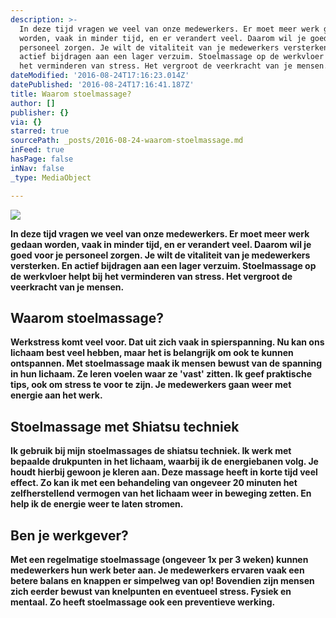 ```yaml
---
description: >-
  In deze tijd vragen we veel van onze medewerkers. Er moet meer werk gedaan
  worden, vaak in minder tijd, en er verandert veel. Daarom wil je goed voor je
  personeel zorgen. Je wilt de vitaliteit van je medewerkers versterken. En
  actief bijdragen aan een lager verzuim. Stoelmassage op de werkvloer helpt bij
  het verminderen van stress. Het vergroot de veerkracht van je mensen.
dateModified: '2016-08-24T17:16:23.014Z'
datePublished: '2016-08-24T17:16:41.187Z'
title: Waarom stoelmassage?
author: []
publisher: {}
via: {}
starred: true
sourcePath: _posts/2016-08-24-waarom-stoelmassage.md
inFeed: true
hasPage: false
inNav: false
_type: MediaObject

---
```

![](https://the-grid-user-content.s3-us-west-2.amazonaws.com/6fb7b7ec-f204-4282-a01d-d83505804770.jpg)

**In deze tijd vragen we veel van onze medewerkers. Er moet meer werk gedaan worden, vaak in minder tijd, en er verandert veel. Daarom wil je goed voor je personeel zorgen. Je wilt de vitaliteit van je medewerkers versterken. En actief bijdragen aan een lager verzuim. Stoelmassage op de werkvloer helpt bij het verminderen van stress. Het vergroot de veerkracht van je mensen.**

## **Waarom stoelmassage?**

**Werkstress komt veel voor. Dat uit zich vaak in spierspanning. Nu kan ons lichaam best veel hebben, maar het is belangrijk om ook te kunnen ontspannen. Met stoelmassage maak ik mensen bewust van de spanning in hun lichaam. Ze leren voelen waar ze 'vast' zitten. Ik geef praktische tips, ook om stress te voor te zijn. Je medewerkers gaan weer met energie aan het werk.**

## **Stoelmassage met Shiatsu techniek**

**Ik gebruik bij mijn stoelmassages de shiatsu techniek. Ik werk met bepaalde drukpunten in het lichaam, waarbij ik de energiebanen volg. Je houdt hierbij gewoon je kleren aan. Deze massage heeft in korte tijd veel effect. Zo kan ik met een behandeling van ongeveer 20 minuten het zelfherstellend vermogen van het lichaam weer in beweging zetten. En help ik de energie weer te laten stromen.**

## **Ben je werkgever?**

**Met een regelmatige stoelmassage (ongeveer 1x per 3 weken) kunnen medewerkers hun werk beter aan. Je medewerkers ervaren vaak een betere balans en knappen er simpelweg van op! Bovendien zijn mensen zich eerder bewust van knelpunten en eventueel stress. Fysiek en mentaal. Zo heeft stoelmassage ook een preventieve werking.**